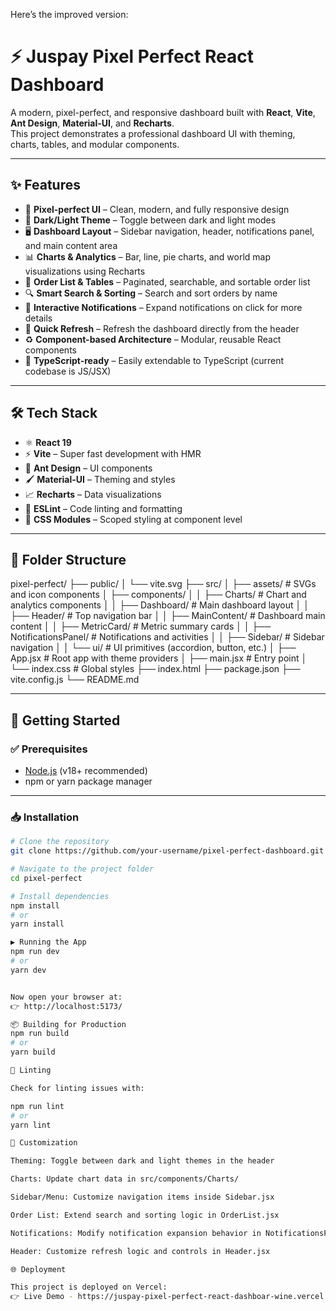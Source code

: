 Here’s the improved version:

# ⚡ Juspay Pixel Perfect React Dashboard

A modern, pixel-perfect, and responsive dashboard built with **React**, **Vite**, **Ant Design**, **Material-UI**, and **Recharts**.  
This project demonstrates a professional dashboard UI with theming, charts, tables, and modular components.

---

## ✨ Features

- 🎨 **Pixel-perfect UI** – Clean, modern, and fully responsive design  
- 🌙 **Dark/Light Theme** – Toggle between dark and light modes  
- 🖥️ **Dashboard Layout** – Sidebar navigation, header, notifications panel, and main content area  
- 📊 **Charts & Analytics** – Bar, line, pie charts, and world map visualizations using Recharts  
- 📑 **Order List & Tables** – Paginated, searchable, and sortable order list  
- 🔍 **Smart Search & Sorting** – Search and sort orders by name  
- 🔔 **Interactive Notifications** – Expand notifications on click for more details  
- 🔄 **Quick Refresh** – Refresh the dashboard directly from the header  
- ♻️ **Component-based Architecture** – Modular, reusable React components  
- 📘 **TypeScript-ready** – Easily extendable to TypeScript (current codebase is JS/JSX)  

---

## 🛠️ Tech Stack

- ⚛️ **React 19**  
- ⚡ **Vite** – Super fast development with HMR  
- 🎨 **Ant Design** – UI components  
- 🖌️ **Material-UI** – Theming and styles  
- 📈 **Recharts** – Data visualizations  
- 🧹 **ESLint** – Code linting and formatting  
- 🎯 **CSS Modules** – Scoped styling at component level  

---

## 📂 Folder Structure



pixel-perfect/
├── public/
│ └── vite.svg
├── src/
│ ├── assets/ # SVGs and icon components
│ ├── components/
│ │ ├── Charts/ # Chart and analytics components
│ │ ├── Dashboard/ # Main dashboard layout
│ │ ├── Header/ # Top navigation bar
│ │ ├── MainContent/ # Dashboard main content
│ │ ├── MetricCard/ # Metric summary cards
│ │ ├── NotificationsPanel/ # Notifications and activities
│ │ ├── Sidebar/ # Sidebar navigation
│ │ └── ui/ # UI primitives (accordion, button, etc.)
│ ├── App.jsx # Root app with theme providers
│ ├── main.jsx # Entry point
│ └── index.css # Global styles
├── index.html
├── package.json
├── vite.config.js
└── README.md


---

## 🚀 Getting Started

### ✅ Prerequisites
- [Node.js](https://nodejs.org/) (v18+ recommended)  
- npm or yarn package manager  

---

### 📥 Installation

```bash
# Clone the repository
git clone https://github.com/your-username/pixel-perfect-dashboard.git

# Navigate to the project folder
cd pixel-perfect

# Install dependencies
npm install
# or
yarn install

▶️ Running the App
npm run dev
# or
yarn dev


Now open your browser at:
👉 http://localhost:5173/

📦 Building for Production
npm run build
# or
yarn build

🧹 Linting

Check for linting issues with:

npm run lint
# or
yarn lint

🎨 Customization

Theming: Toggle between dark and light themes in the header

Charts: Update chart data in src/components/Charts/

Sidebar/Menu: Customize navigation items inside Sidebar.jsx

Order List: Extend search and sorting logic in OrderList.jsx

Notifications: Modify notification expansion behavior in NotificationsPanel.jsx

Header: Customize refresh logic and controls in Header.jsx

🌐 Deployment

This project is deployed on Vercel:
👉 Live Demo - https://juspay-pixel-perfect-react-dashboar-wine.vercel.app/
